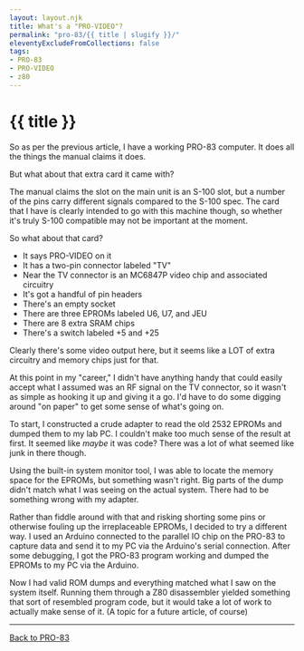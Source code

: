 ```yaml
---
layout: layout.njk
title: What's a "PRO-VIDEO"?
permalink: "pro-83/{{ title | slugify }}/"
eleventyExcludeFromCollections: false
tags:
- PRO-83
- PRO-VIDEO
- z80
---
```

# {{ title }}

So as per the previous article, I have a working PRO-83 computer.
It does all the things the manual claims it does.

But what about that extra card it came with?

The manual claims the slot on the main unit is an S-100 slot, but a number of the pins carry different signals compared to the S-100 spec.
The card that I have is clearly intended to go with this machine though, so whether it's truly S-100 compatible may not be important at the moment.

So what about that card?
- It says PRO-VIDEO on it
- It has a two-pin connector labeled "TV"
- Near the TV connector is an MC6847P video chip and associated circuitry
- It's got a handful of pin headers
- There's an empty socket
- There are three EPROMs labeled U6, U7, and JEU
- There are 8 extra SRAM chips
- There's a switch labeled +5 and +25

Clearly there's some video output here, but it seems like a LOT of extra circuitry and memory chips just for that.

At this point in my "career," I didn't have anything handy that could easily accept what I assumed was an RF signal on the TV connector, so it wasn't as simple as hooking it up and giving it a go.
I'd have to do some digging around "on paper" to get some sense of what's going on.

To start, I constructed a crude adapter to read the old 2532 EPROMs and dumped them to my lab PC.
I couldn't make too much sense of the result at first.
It seemed like *maybe* it was code?
There was a lot of what seemed like junk in there though.

Using the built-in system monitor tool, I was able to locate the memory space for the EPROMs, but something wasn't right.
Big parts of the dump didn't match what I was seeing on the actual system.
There had to be something wrong with my adapter.

Rather than fiddle around with that and risking shorting some pins or otherwise fouling up the irreplaceable EPROMs, I decided to try a different way.
I used an Arduino connected to the parallel IO chip on the PRO-83 to capture data and send it to my PC via the Arduino's serial connection.
After some debugging, I got the PRO-83 program working and dumped the EPROMs to my PC via the Arduino.

Now I had valid ROM dumps and everything matched what I saw on the system itself.
Running them through a Z80 disassembler yielded something that sort of resembled program code, but it would take a lot of work to actually make sense of it. (A topic for a future article, of course)

---

[Back to PRO-83](/pro-83/)
